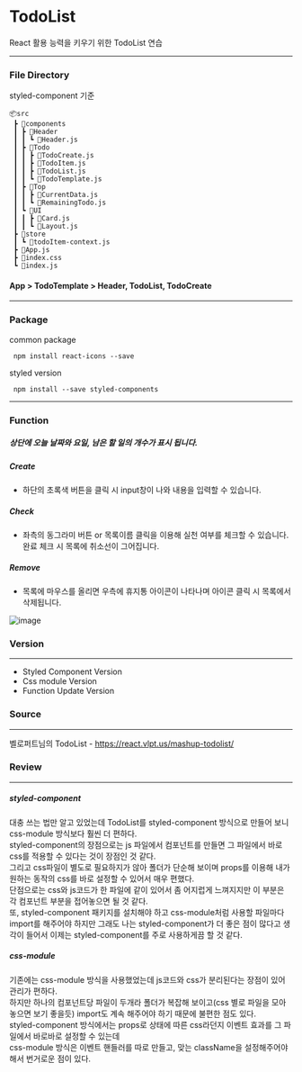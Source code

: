 # TodoList

React 활용 능력을 키우기 위한 TodoList 연습

----------------------

### File Directory 

styled-component 기준

```
📦src
 ┣ 📂components
 ┃ ┣ 📂Header
 ┃ ┃ ┗ 📜Header.js
 ┃ ┣ 📂Todo
 ┃ ┃ ┣ 📜TodoCreate.js
 ┃ ┃ ┣ 📜TodoItem.js
 ┃ ┃ ┣ 📜TodoList.js
 ┃ ┃ ┗ 📜TodoTemplate.js
 ┃ ┣ 📂Top
 ┃ ┃ ┣ 📜CurrentData.js
 ┃ ┃ ┗ 📜RemainingTodo.js
 ┃ ┗ 📂UI
 ┃ ┃ ┣ 📜Card.js
 ┃ ┃ ┗ 📜Layout.js
 ┣ 📂store
 ┃ ┗ 📜todoItem-context.js
 ┣ 📜App.js
 ┣ 📜index.css
 ┗ 📜index.js
 ```
 
 #### App > TodoTemplate > Header, TodoList, TodoCreate
 
 --------------------------
 
### Package

common package
```
 npm install react-icons --save
```
styled version
```
 npm install --save styled-components
```

------------------------------

### Function

##### 상단에 오늘 날짜와 요일, 남은 할 일의 개수가 표시 됩니다.

##### Create
+ 하단의 초록색 버튼을 클릭 시 input창이 나와 내용을 입력할 수 있습니다.

##### Check
+ 좌측의 동그라미 버튼 or 목록이름 클릭을 이용해 실천 여부를 체크할 수 있습니다. 완료 체크 시 목록에 취소선이 그어집니다.

##### Remove
+ 목록에 마우스를 올리면 우측에 휴지통 아이콘이 나타나며 아이콘 클릭 시 목록에서 삭제됩니다.

![image](https://user-images.githubusercontent.com/109052469/218026388-d69df8b1-4e09-4295-98df-77ad0e083110.png)

### Version
---------
- Styled Component Version
- Css module Version
- Function Update Version

### Source
----------
벨로퍼트님의 TodoList - https://react.vlpt.us/mashup-todolist/


### Review
-----------

##### styled-component
대충 쓰는 법만 알고 있었는데 TodoList를 styled-component 방식으로 만들어 보니 css-module 방식보다 훨씬 더 편하다.
<br />styled-component의 장점으로는 js 파일에서 컴포넌트를 만들면 그 파일에서 바로 css를 적용할 수 있다는 것이 장점인 것 같다.
<br />그리고 css파일이 별도로 필요하지가 않아 폴더가 단순해 보이며 props를 이용해 내가 원하는 동작의 css를 바로 설정할 수 있어서 매우 편했다.
<br />단점으로는 css와 js코드가 한 파일에 같이 있어서 좀 어지럽게 느껴지지만 이 부분은 각 컴포넌트 부분을 접어놓으면 될 것 같다.
<br />또, styled-component 패키지를 설치해야 하고 css-module처럼 사용할 파일마다 import를 해주어야 하지만 그래도 나는 styled-component가 더 좋은 점이 많다고 생각이 들어서 이제는 styled-component를 주로 사용하게끔 할 것 같다.

##### css-module
기존에는 css-module 방식을 사용했었는데 js코드와 css가 분리된다는 장점이 있어 관리가 편하다.
<br />하지만 하나의 컴포넌트당 파일이 두개라 폴더가 복잡해 보이고(css 별로 파일을 모아놓으면 보기 좋을듯) import도 계속 해주어야 하기 때문에 불편한 점도 있다.
<br />styled-component 방식에서는 props로 상태에 따른 css라던지 이벤트 효과를 그 파일에서 바로바로 설정할 수 있는데
<br />css-module 방식은 이벤트 핸들러를 따로 만들고, 맞는 className을 설정해주어야해서 번거로운 점이 있다.
